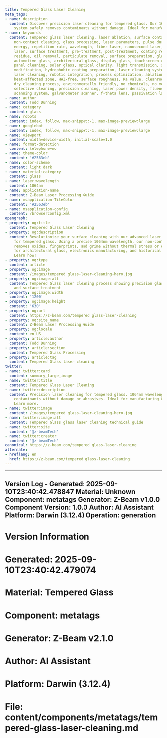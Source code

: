 ```yaml
---
title: Tempered Glass Laser Cleaning
meta_tags:
- name: description
  content: Discover precision laser cleaning for tempered glass. Our 1064nm wavelength
    system safely removes contaminants without damage. Ideal for manufacturing & restoration.
- name: keywords
  content: Tempered glass laser cleaning, laser ablation, surface contamination removal,
    non-contact cleaning, glass processing, laser parameters, pulse duration, pulse
    energy, repetition rate, wavelength, fiber laser, nanosecond laser, picosecond
    laser, surface treatment, pre-treatment, post-treatment, coating removal, adhesive
    residue, oil removal, particulate removal, surface preparation, glass manufacturing,
    automotive glass, architectural glass, display glass, touchscreen cleaning, photovoltaic
    panel cleaning, solar glass, optical clarity, light transmission, surface energy
    modification, hydrophobic coating preparation, laser cleaning system, automated
    laser cleaning, robotic integration, process optimization, ablation threshold,
    heat-affected zone, HAZ-free, surface roughness, Ra value, cleanroom compatible,
    dry cleaning process, environmentally friendly, no chemicals, no media blasting,
    selective cleaning, precision cleaning, laser power density, fluence, beam shaping,
    scanning system, galvanometer scanner, f-theta lens, passivation layer removal
- name: author
  content: Todd Dunning
- name: category
  content: glass
- name: robots
  content: index, follow, max-snippet:-1, max-image-preview:large
- name: googlebot
  content: index, follow, max-snippet:-1, max-image-preview:large
- name: viewport
  content: width=device-width, initial-scale=1.0
- name: format-detection
  content: telephone=no
- name: theme-color
  content: '#2563eb'
- name: color-scheme
  content: light dark
- name: material:category
  content: glass
- name: laser:wavelength
  content: 1064nm
- name: application-name
  content: Z-Beam Laser Processing Guide
- name: msapplication-TileColor
  content: '#2563eb'
- name: msapplication-config
  content: /browserconfig.xml
opengraph:
- property: og:title
  content: Tempered Glass Laser Cleaning
- property: og:description
  content: Revolutionize your surface cleaning with our advanced laser technology
    for tempered glass. Using a precise 1064nm wavelength, our non-contact process
    removes oxides, fingerprints, and grime without thermal stress or damage. Perfect
    for architectural glass, electronics manufacturing, and historical preservation.
    Learn how!
- property: og:type
  content: article
- property: og:image
  content: /images/tempered glass-laser-cleaning-hero.jpg
- property: og:image:alt
  content: Tempered Glass laser cleaning process showing precision glass restoration
    and surface treatment
- property: og:image:width
  content: '1200'
- property: og:image:height
  content: '630'
- property: og:url
  content: https://z-beam.com/tempered glass-laser-cleaning
- property: og:site_name
  content: Z-Beam Laser Processing Guide
- property: og:locale
  content: en_US
- property: article:author
  content: Todd Dunning
- property: article:section
  content: Tempered Glass Processing
- property: article:tag
  content: Tempered Glass laser cleaning
twitter:
- name: twitter:card
  content: summary_large_image
- name: twitter:title
  content: Tempered Glass Laser Cleaning
- name: twitter:description
  content: Precision laser cleaning for tempered glass. 1064nm wavelength safely removes
    contaminants without damage or abrasives. Ideal for manufacturing & restoration.
    Learn more.
- name: twitter:image
  content: /images/tempered glass-laser-cleaning-hero.jpg
- name: twitter:image:alt
  content: Tempered Glass glass laser cleaning technical guide
- name: twitter:site
  content: '@z-beamTech'
- name: twitter:creator
  content: '@z-beamTech'
canonical: https://z-beam.com/tempered glass-laser-cleaning
alternate:
- hreflang: en
  href: https://z-beam.com/tempered glass-laser-cleaning
---
```


---
Version Log - Generated: 2025-09-10T23:40:42.478847
Material: Unknown
Component: metatags
Generator: Z-Beam v1.0.0
Component Version: 1.0.0
Author: AI Assistant
Platform: Darwin (3.12.4)
Operation: generation
---

# Version Information
# Generated: 2025-09-10T23:40:42.479074
# Material: Tempered Glass
# Component: metatags
# Generator: Z-Beam v2.1.0
# Author: AI Assistant
# Platform: Darwin (3.12.4)
# File: content/components/metatags/tempered-glass-laser-cleaning.md